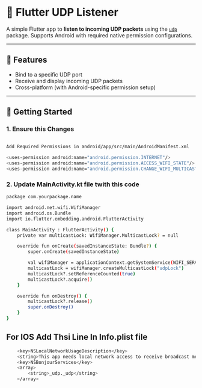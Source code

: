 # 📡 Flutter UDP Listener

A simple Flutter app to **listen to incoming UDP packets** using the [`udp`](https://pub.dev/packages/udp) package. Supports Android with required native permission configurations.

---

## 🔧 Features

- Bind to a specific UDP port
- Receive and display incoming UDP packets
- Cross-platform (with Android-specific permission setup)

---

## 🚀 Getting Started

### 1. Ensure this Changes

```bash

Add Required Permissions in android/app/src/main/AndroidManifest.xml

<uses-permission android:name="android.permission.INTERNET"/>
<uses-permission android:name="android.permission.ACCESS_WIFI_STATE"/>
<uses-permission android:name="android.permission.CHANGE_WIFI_MULTICAST_STATE"/>

```
### 2. Update MainActivity.kt file twith this code

```bash
package com.yourpackage.name

import android.net.wifi.WifiManager
import android.os.Bundle
import io.flutter.embedding.android.FlutterActivity

class MainActivity : FlutterActivity() {
    private var multicastLock: WifiManager.MulticastLock? = null

    override fun onCreate(savedInstanceState: Bundle?) {
        super.onCreate(savedInstanceState)

        val wifiManager = applicationContext.getSystemService(WIFI_SERVICE) as WifiManager
        multicastLock = wifiManager.createMulticastLock("udpLock")
        multicastLock?.setReferenceCounted(true)
        multicastLock?.acquire()
    }

    override fun onDestroy() {
        multicastLock?.release()
        super.onDestroy()
    }
}

```

## For IOS Add Thsi Line In Info.plist file 

```bash
    <key>NSLocalNetworkUsageDescription</key>
    <string>This app needs local network access to receive broadcast messages.</string>
    <key>NSBonjourServices</key>
    <array>
        <string>_udp._udp</string>
    </array>
```
